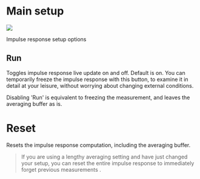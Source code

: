 # Main setup
![](https://media.githubusercontent.com/media/FLUX-SE/doc_images/main/Analyzer/ImpulseResponse/Setup.png)

Impulse response setup options

## Run
Toggles impulse response live update on and off. Default is on. 
You can temporarily freeze the impulse response with this button, to examine it in detail at your leisure, without worrying about changing external conditions.

Disabling 'Run' is equivalent to freezing the measurement, and leaves the averaging buffer as is.

# Reset
Resets the impulse response computation, including the averaging buffer.

> If you are using a lengthy averaging setting and have just changed your setup, you can reset the entire impulse response to immediately forget previous measurements .


